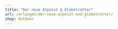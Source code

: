 ```yaml
---
title: "Der neue Alpnist & Globetrotter"
url: /erlangen/der-neue-alpnist-und-globetrotter/
shop: Outdoor
---
```

